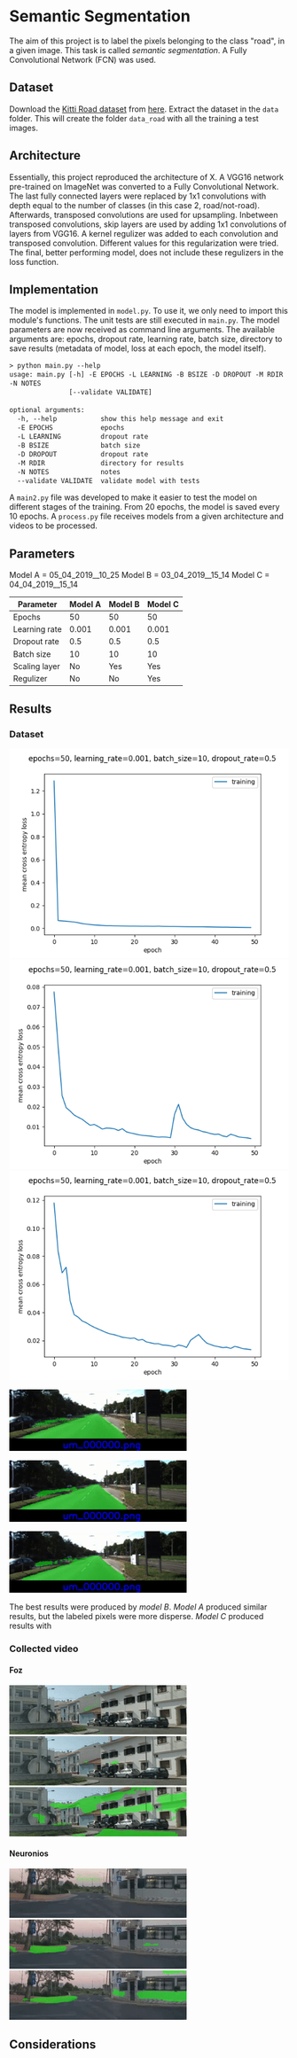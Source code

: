 # Semantic Segmentation
The aim of this project is to label the pixels belonging to the class "road", in a given image.
This task is called _semantic segmentation_.
A Fully Convolutional Network (FCN) was used.


## Dataset
Download the [Kitti Road dataset](http://www.cvlibs.net/datasets/kitti/eval_road.php) from [here](http://www.cvlibs.net/download.php?file=data_road.zip).  Extract the dataset in the `data` folder.  This will create the folder `data_road` with all the training a test images.


## Architecture
Essentially, this project reproduced the architecture of X.
A VGG16 network pre-trained on ImageNet was converted to a Fully Convolutional Network.
The last fully connected layers were replaced by 1x1 convolutions with depth equal to the number of classes (in this case 2, road/not-road).
Afterwards, transposed convolutions are used for upsampling.
Inbetween transposed convolutions, skip layers are used by adding 1x1 convolutions of layers from VGG16.
A kernel regulizer was added to each convolution and transposed convolution.
Different values for this regularization were tried.
The final, better performing model, does not include these regulizers in the loss function.

## Implementation
The model is implemented in `model.py`.
To use it, we only need to import this module's functions.
The unit tests are still executed in `main.py`.
The model parameters are now received as command line arguments.
The available arguments are: epochs, dropout rate, learning rate, batch size, directory to save results (metadata of model, loss at each epoch, the model itself).

```
> python main.py --help
usage: main.py [-h] -E EPOCHS -L LEARNING -B BSIZE -D DROPOUT -M RDIR -N NOTES
               [--validate VALIDATE]

optional arguments:
  -h, --help           show this help message and exit
  -E EPOCHS            epochs
  -L LEARNING          dropout rate
  -B BSIZE             batch size
  -D DROPOUT           dropout rate
  -M RDIR              directory for results
  -N NOTES             notes
  --validate VALIDATE  validate model with tests
```


A `main2.py` file was developed to make it easier to test the model on different stages of the training.
From 20 epochs, the model is saved every 10 epochs.
A `process.py` file receives models from a given architecture and videos to be processed.


## Parameters

Model A = 05_04_2019__10_25
Model B = 03_04_2019__15_14
Model C = 04_04_2019__15_14

| Parameter     | Model A | Model B | Model C |
| ---------     | -----   | ------- | ------- |
| Epochs        | 50      | 50      | 50      |
| Learning rate | 0.001   | 0.001   | 0.001   |
| Dropout rate  | 0.5     | 0.5     | 0.5     |
| Batch size    | 10      | 10      | 10      |
| Scaling layer | No      | Yes     | Yes     |
| Regulizer     | No      | No      | Yes     |


## Results
### Dataset
![Model A loss](report/05_loss.png?raw=true "Title")
![Model B loss](report/03_loss.png?raw=true "Title")
![Model C loss](report/04_loss.png?raw=true "Title")


![Model A](report/05_inference.gif?raw=true "Title")

![Model B](report/03_inference.gif?raw=true "Title")

![Model C](report/04_inference.gif?raw=true "Title")

The best results were produced by *model B*.
*Model A* produced similar results, but the labeled pixels were more disperse.
*Model C* produced results with 

### Collected video
#### Foz
![Model A](report/05_processed_model50_foz_crop.gif?raw=true "Title")
![Model B](report/03_processed_model50_foz_crop.gif?raw=true "Title")
![Model C](report/04_processed_model50_foz_crop.gif?raw=true "Title")

#### Neuronios
![Model A](report/05_processed_model50_neuronios_crop.gif?raw=true "Title")
![Model B](report/03_processed_model50_neuronios_crop.gif?raw=true "Title")
![Model C](report/04_processed_model50_neuronios_crop.gif?raw=true "Title")

## Considerations


